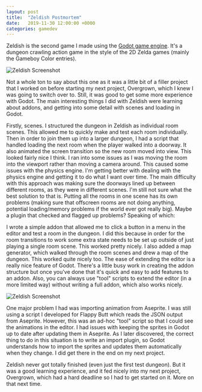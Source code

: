 ```yaml
---
layout: post
title:  "Zeldish Postmortem"
date:   2019-11-30 12:00:00 +0000
categories: gamedev
---
```


Zeldish is the second game I made using the [Godot game engine](https://godotengine.org/). It's a dungeon crawling action game in the style of the 2D Zelda games (mainly the Gameboy Color entries).

![Zeldish Screenshot]({{site.url}}/assets/zeldish.png)

Not a whole ton to say about this one as it was a little bit of a filler project that I worked on before starting my next project, Overgrown, which I knew I was going to switch over to. Still, it was good to get some more experience with Godot. The main interesting things I did with Zeldish were learning about addons, and getting into some detail with scenes and loading in Godot.

Firstly, scenes. I structured the dungeon in Zeldish as individual room scenes. This allowed me to quickly make and test each room individually. Then in order to join them up into a larger dungeon, I had a script that handled loading the next room when the player walked into a doorway. It also animated the screen transition so the new room moved into view. This looked fairly nice I think. I ran into some issues as I was moving the room into the viewport rather than moving a camera around. This caused some issues with the physics engine. I'm getting better with dealing with the physics engine and getting it to do what I want over time. The main difficulty with this approach was making sure the doorways lined up between different rooms, as they were in different scenes. I'm still not sure what the best solution to that is. Putting all the rooms in one scene has its own problems (making sure that offscreen rooms are not doing anything, potential loading/memory problems if the world ever got really big). Maybe a plugin that checked and flagged up problems? Speaking of which:

I wrote a simple addon that allowed me to click a button in a menu in the editor and test a room in the dungeon. I did this because in order for the room transitions to work some extra state needs to be set up outside of just playing a single room scene. This worked pretty nicely. I also added a map generator, which walked through the room scenes and drew a map of the dungeon. This worked quite nicely too. The ease of extending the editor is a really nice feature of Godot. There's a little busy work in creating the addon structure but once you've done that it's quick and easy to add features to an addon. Also, you can always use "tool" scripts to extend the editor (in a more limited way) without writing a full addon, which also works nicely.

![Zeldish Screenshot]({{site.url}}/assets/zeldish_map.png)

One major problem I had was importing animation from Aseprite. I was still using a script I developed for Flappy Butt which reads the JSON output from Aseprite. However, this was an ad-hoc "tool" script so that I could see the animations in the editor. I had issues with keeping the sprites in Godot up to date after updating them in Aseprite. As I later discovered, the correct thing to do in this situation is to write an import plugin, so Godot understands how to import the sprites and updates them automatically when they change. I did get there in the end on my next project.

Zeldish never got totally finished (even just the first test dungeon). But it was a good learning experience, and it fed nicely into my next project, Overgrown, which had a hard deadline so I had to get started on it. More on that next time.
